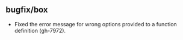## bugfix/box

* Fixed the error message for wrong options provided to a function definition
  (gh-7972).

